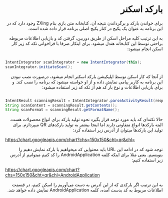 <html>

<div dir="rtl">
<h1> 
بارکد اسکنر
</h1>

برای خواندن بارکد و برگرداندن نتیجه آن، کتابخانه متن بازی بنام ZXing وجود دارد که در این برنامه به عنوان یک پکیج در کنار پکیج اصلی برنامه قرار داده شده است.

به این ترتیب کلیه مراحل اسکن از طریق دوربین، گرفتن کد و بازیابی اطلاعات مربوطه براحتی توسط این کتابخانه هندل میشود. برای اینکار صرفا با فراخوانی تکه کد زیر کار اسکن انجام میشود:  
</div>

``` java

IntentIntegrator scanIntegrator = new IntentIntegrator(this);
scanIntegrator.initiateScan();
```


<div dir="rtl">
از آنجا که کار اسکن توسط اپلیکیشن بارکد اسکنر انجام میشود، درصورت نصب نبودن این برنامه به کاربر پیامی نمایش داده و از او خواسته میشود که برنامه را نصب کند.
و برای بازیابی اطلاعات و نوع بار کد هم از تکه کد زیر استفاده میشود:
</div>


```java

IntentResult scanningResult = IntentIntegrator.parseActivityResult(requestCode, resultCode, intent);
String scanContent = scanningResult.getContents();
String scanFormat = scanningResult.getFormatName();
```

<div dir="rtl">
حالا نکته‌ای که باید مورد توجه قرار بگیرد نحوه تولید بارکد برای انواع محصولات هست. البته بارکدها انواع متفاوتی دارند اما اینجا بیشتر به تولید بارکدهای QR میپردازم.
برای تولید این بارکدها میتوان از آدرس زیر استفاده کرد:
</div>

https://chart.googleapis.com/chart?chs=150x150&cht=qr&chl=

<div dir="rtl">
توجه شود که در ادامه این URL باید محتوایی که میخواهیم با بارکد نمایش دهیم را بنویسیم. یعنی مثلا برای اینکه کلمه AndroidApplication  را کد کنیم میتوانیم از آدرس زیر استفاده کنیم:
</div>

https://chart.googleapis.com/chart?chs=150x150&cht=qr&chl=AndroidApplication

<div dir="rtl">
به این ترتیب اگر بارکدی که از این آدرس به دست می‌آوریم را اسکن کنیم، در قسمت اطلاعات مربوط به کد بدست آمده، کلمه AndroidApplication نمایش داده خواهد شد.
</div>

</html>
